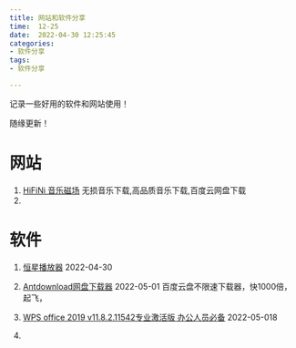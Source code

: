 ```yaml
---
title: 网站和软件分享
time:  12-25
date:  2022-04-30 12:25:45
categories:
- 软件分享
tags: 
- 软件分享

---
```




记录一些好用的软件和网站使用！

随缘更新！

<!-- more -->



# 网站

1. [HiFiNi 音乐磁场](https://www.hifini.com/?ref=www.9eip.com) 
   无损音乐下载,高品质音乐下载,百度云网盘下载
2. 

# 软件

1. [恒星播放器](https://www.appinn.com/stellarplayer/  ) 2022-04-30



2. [Antdownload网盘下载器](https://www.haitangw.net/2488.html/) 2022-05-01
   百度云盘不限速下载器，快1000倍，起飞，
3. [WPS office 2019 v11.8.2.11542专业激活版 办公人员必备](http://54sh.net/html/508.html) 2022-05-018
4. 



